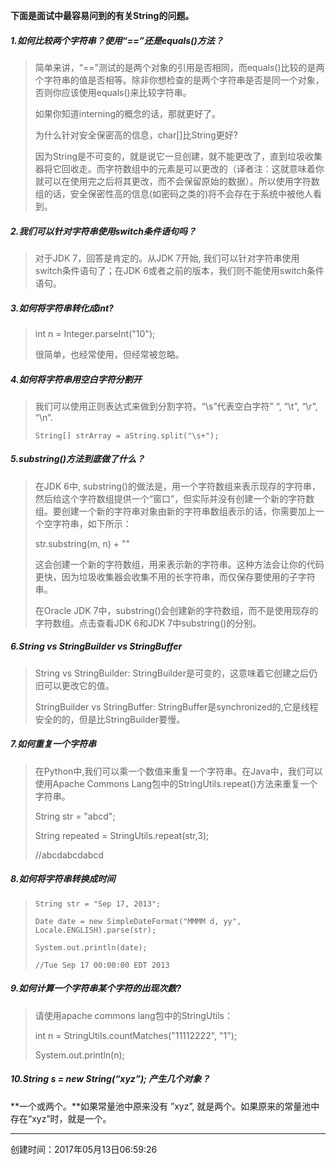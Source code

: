 **下面是面试中最容易问到的有关String的问题。**

##### 1.如何比较两个字符串？使用“==”还是equals\(\)方法？

> 简单来讲，“==”测试的是两个对象的引用是否相同，而equals\(\)比较的是两个字符串的值是否相等。除非你想检查的是两个字符串是否是同一个对象，否则你应该使用equals\(\)来比较字符串。
>
> 如果你知道interning的概念的话，那就更好了。
>
> 为什么针对安全保密高的信息，char\[\]比String更好?
>
> 因为String是不可变的，就是说它一旦创建，就不能更改了，直到垃圾收集器将它回收走。而字符数组中的元素是可以更改的（译者注：这就意味着你就可以在使用完之后将其更改，而不会保留原始的数据）。所以使用字符数组的话，安全保密性高的信息\(如密码之类的\)将不会存在于系统中被他人看到。

##### 2.我们可以针对字符串使用switch条件语句吗？

> 对于JDK 7，回答是肯定的。从JDK 7开始, 我们可以针对字符串使用switch条件语句了；在JDK 6或者之前的版本，我们则不能使用switch条件语句。

##### 3.如何将字符串转化成int?

> int n = Integer.parseInt\("10"\);
>
> 很简单，也经常使用，但经常被忽略。

##### 4.如何将字符串用空白字符分割开

> 我们可以使用正则表达式来做到分割字符。“\s”代表空白字符” “, “\t”, “\r”, “\n”.
>
> `String[] strArray = aString.split("\s+");`

##### 5.substring\(\)方法到底做了什么？

> 在JDK 6中, substring\(\)的做法是，用一个字符数组来表示现存的字符串，然后给这个字符数组提供一个“窗口”，但实际并没有创建一个新的字符数组。要创建一个新的字符串对象由新的字符串数组表示的话，你需要加上一个空字符串，如下所示：
>
> str.substring\(m, n\) + ""
>
> 这会创建一个新的字符数组，用来表示新的字符串。这种方法会让你的代码更快，因为垃圾收集器会收集不用的长字符串，而仅保存要使用的子字符串。
>
> 在Oracle JDK 7中，substring\(\)会创建新的字符数组，而不是使用现存的字符数组。点击查看JDK 6和JDK 7中substring\(\)的分别。

##### 6.String vs StringBuilder vs StringBuffer

> String vs StringBuilder: StringBuilder是可变的，这意味着它创建之后仍旧可以更改它的值。
>
> StringBuilder vs StringBuffer: StringBuffer是synchronized的,它是线程安全的的，但是比StringBuilder要慢。

##### 7.如何重复一个字符串

> 在Python中,我们可以乘一个数值来重复一个字符串。在Java中，我们可以使用Apache Commons Lang包中的StringUtils.repeat\(\)方法来重复一个字符串。
>
> String str = "abcd";
>
> String repeated = StringUtils.repeat\(str,3\);
>
> //abcdabcdabcd

##### 8.如何将字符串转换成时间

> `String str = "Sep 17, 2013";`
>
> `Date date = new SimpleDateFormat("MMMM d, yy", Locale.ENGLISH).parse(str);`
>
> `System.out.println(date);`
>
> `//Tue Sep 17 00:00:00 EDT 2013`

##### 9.如何计算一个字符串某个字符的出现次数?

> 请使用apache commons lang包中的StringUtils：
>
> int n = StringUtils.countMatches\("11112222", "1"\);
>
> System.out.println\(n\);

##### 10.**String s = new String\(“xyz”\); 产生几个对象？**

>

**一个或两个。**如果常量池中原来没有 ”xyz”, 就是两个。如果原来的常量池中存在“xyz”时，就是一个。

---

创建时间：2017年05月13日06:59:26

